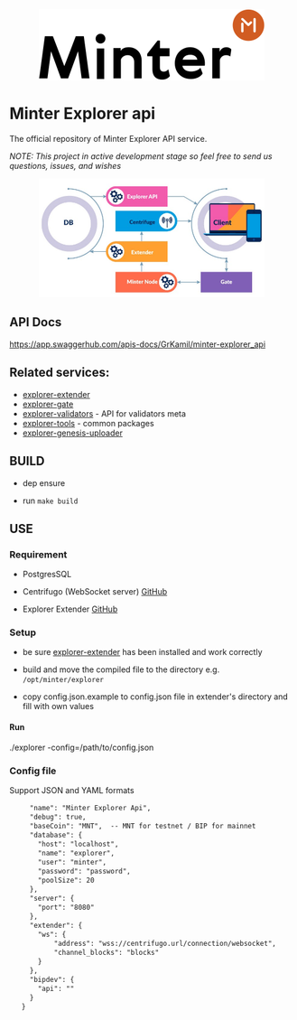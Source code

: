 <p align="center" background="black"><img src="minter-logo.svg" width="400"></p>


# Minter Explorer api

The official repository of Minter Explorer API service.

_NOTE: This project in active development stage so feel free to send us questions, issues, and wishes_

<p align="center" background="black"><img src="minter-explorer.jpeg" width="400"></p>

## API Docs
https://app.swaggerhub.com/apis-docs/GrKamil/minter-explorer_api

## Related services:
- [explorer-extender](https://github.com/MinterTeam/minter-explorer-extender)
- [explorer-gate](https://github.com/MinterTeam/explorer-gate)
- [explorer-validators](https://github.com/MinterTeam/minter-explorer-validators) - API for validators meta
- [explorer-tools](https://github.com/MinterTeam/minter-explorer-tools) - common packages
- [explorer-genesis-uploader](https://github.com/MinterTeam/explorer-genesis-uploader)

## BUILD

- dep ensure

- run `make build`

## USE

### Requirement

- PostgresSQL

- Centrifugo (WebSocket server) [GitHub](https://github.com/centrifugal/centrifugo)

- Explorer Extender [GitHub](https://github.com/MinterTeam/minter-explorer-extender)

### Setup

- be sure [explorer-extender](https://github.com/MinterTeam/minter-explorer-extender) has been installed and work correctly

- build and move the compiled file to the directory e.g. `/opt/minter/explorer`

- copy config.json.example to config.json file in extender's directory and fill with own values

#### Run

./explorer -config=/path/to/config.json

### Config file

Support JSON and YAML formats 

```{
     "name": "Minter Explorer Api",
     "debug": true,
     "baseCoin": "MNT",  -- MNT for testnet / BIP for mainnet
     "database": {
       "host": "localhost",
       "name": "explorer",
       "user": "minter",
       "password": "password",
       "poolSize": 20
     },
     "server": {
       "port": "8080"
     },
     "extender": {
       "ws": {
           "address": "wss://centrifugo.url/connection/websocket",
           "channel_blocks": "blocks"
       }
     },
     "bipdev": {
       "api": ""
     }
   }
```